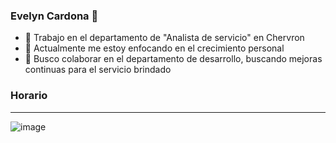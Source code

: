 ### Evelyn Cardona 👋
<div id="header" align="center">
  <ing src="https://giphy.com/clips/bestfriends-cat-cats-kitty-IsDjNQPc4weWPEwhWm" width="200" />
</div>


- 🔭 Trabajo en el departamento de "Analista de servicio" en Chervron 
- 🌱 Actualmente me estoy enfocando en el crecimiento personal 
- 👯 Busco colaborar en el departamento de desarrollo, buscando mejoras continuas para el servicio brindado 

### Horario 
---
![image](https://user-images.githubusercontent.com/124218442/219788342-bfe54e8d-93a3-4bce-8842-2869eb8d9df4.png)

